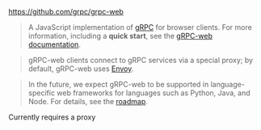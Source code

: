 https://github.com/grpc/grpc-web

> A JavaScript implementation of [gRPC](https://grpc.io) for browser clients. For more information, including a **quick start**, see the [gRPC-web documentation](https://grpc.io/docs/languages/web).

> gRPC-web clients connect to gRPC services via a special proxy; by default, gRPC-web uses [Envoy](https://www.envoyproxy.io).

> In the future, we expect gRPC-web to be supported in language-specific web frameworks for languages such as Python, Java, and Node. For details, see the [roadmap](https://github.com/grpc/grpc-web/blob/master/doc/roadmap.md).

Currently requires a proxy